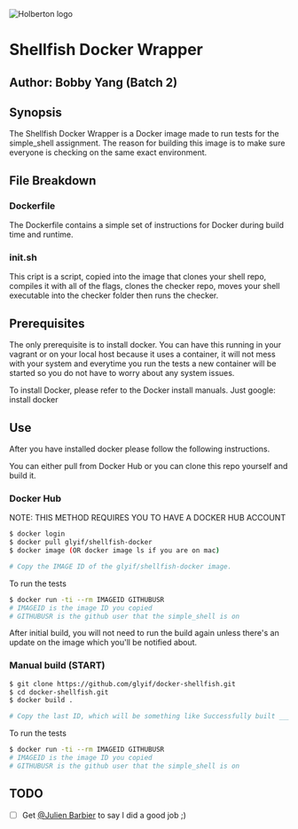 <img src="https://www.holbertonschool.com/assets/holberton-logo-1cc451260ca3cd297def53f2250a9794810667c7ca7b5fa5879a569a457bf16f.png" alt="Holberton logo">

# Shellfish Docker Wrapper
## Author: Bobby Yang (Batch 2)

## Synopsis
The Shellfish Docker Wrapper is a Docker image made to run tests for the simple_shell assignment. The reason for building this image is to make sure everyone is checking on the same exact environment.

## File Breakdown
### Dockerfile
The Dockerfile contains a simple set of instructions for Docker during build time and runtime.

### init.sh
This cript is a script, copied into the image that clones your shell repo, compiles it with all of the flags, clones the checker repo, moves your shell executable into the checker folder then runs the checker.

## Prerequisites
The only prerequisite is to install docker. You can have this running in your vagrant or on your local host because it uses a container, it will not mess with your system and everytime you run the tests a new container will be started so you do not have to worry about any system issues.

To install Docker, please refer to the Docker install manuals. Just google: install docker

## Use
After you have installed docker please follow the following instructions.

You can either pull from Docker Hub or you can clone this repo yourself and build it.

### Docker Hub
NOTE: THIS METHOD REQUIRES YOU TO HAVE A DOCKER HUB ACCOUNT

```bash
$ docker login
$ docker pull glyif/shellfish-docker
$ docker image (OR docker image ls if you are on mac)

# Copy the IMAGE ID of the glyif/shellfish-docker image.
```

To run the tests
```bash
$ docker run -ti --rm IMAGEID GITHUBUSR
# IMAGEID is the image ID you copied
# GITHUBUSR is the github user that the simple_shell is on
```

After initial build, you will not need to run the build again unless there's an update on the image which you'll be notified about.

### Manual build (START)
```bash
$ git clone https://github.com/glyif/docker-shellfish.git
$ cd docker-shellfish.git
$ docker build .

# Copy the last ID, which will be something like Successfully built ________
```

To run the tests
```bash
$ docker run -ti --rm IMAGEID GITHUBUSR
# IMAGEID is the image ID you copied
# GITHUBUSR is the github user that the simple_shell is on
```

## TODO
- [ ] Get [@Julien Barbier](https://github.com/jbarbier) to say I did a good job ;)


